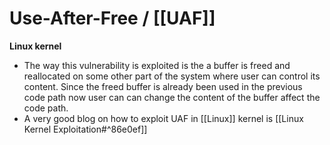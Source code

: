 # Use-After-Free / [[UAF]]


**Linux kernel**

- The way this vulnerability is exploited is the a buffer is freed and reallocated on some other part of the system where user can control its content. Since the freed buffer is already been used in the previous code path now user can can change the content of the buffer affect the code path.
- A very good blog on how to exploit UAF in [[Linux]] kernel is [[Linux Kernel Exploitation#^86e0ef]]
